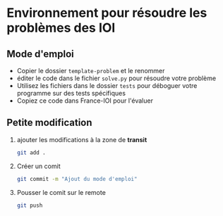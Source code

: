 # Environnement pour résoudre les problèmes des IOI

## Mode d'emploi

- Copier le dossier `template-problem` et le renommer
- éditer le code dans le fichier `solve.py` pour résoudre votre problème
- Utilisez les fichiers dans le dossier `tests` pour déboguer votre programme sur des tests spécifiques
- Copiez ce code dans France-IOI pour l'évaluer

## Petite modification

1. ajouter les modifications à la zone de **transit**

    ```bash
    git add .
    ```
1. Créer un comit    
    ```bash
    git commit -m "Ajout du mode d'emploi" 
    ```
1. Pousser le comit sur le remote
    ```bash
    git push
    ```